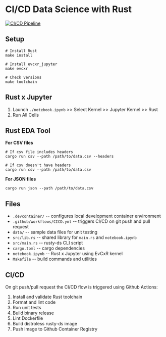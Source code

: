 # CI/CD Data Science with Rust

[![CI/CD Pipeline](https://github.com/athletedecoded/rusty-ds/actions/workflows/CICD.yml/badge.svg)](https://github.com/athletedecoded/rusty-ds/actions/workflows/CICD.yml)

## Setup

```
# Install Rust
make install

# Install evcxr_jupyter
make evcxr

# Check versions
make toolchain
```

## Rust x Jupyter

1. Launch `./notebook.ipynb` >> Select Kernel >> Jupyter Kernel >> Rust
2. Run All Cells


## Rust EDA Tool 

**For CSV files**
```
# If csv file includes headers
cargo run csv --path /path/to/data.csv --headers

# If csv doesn't have headers
cargo run csv --path /path/to/data.csv
```

**For JSON files**
```
cargo run json --path /path/to/data.csv
```

## Files

* `.devcontainer/` -- configures local development container environment
* `.github/workflows/CICD.yml` -- triggers CI/CD on git push and pull request
* `data/` -- sample data files for unit testing
* `src/lib.rs` -- shared library for `main.rs` and `notebook.ipynb`
* `src/main.rs` -- rusty-ds CLI script
* `cargo.toml` -- cargo dependencies
* `notebook.ipynb` -- Rust x Jupyter using EvCxR kernel
* `Makefile` -- build commands and utilities

## CI/CD

On git push/pull request the CI/CD flow is triggered using Github Actions:

1. Install and validate Rust toolchain
2. Format and lint code
3. Run unit tests
4. Build binary release
5. Lint Dockerfile
6. Build distroless rusty-ds image
7. Push image to Github Container Registry

